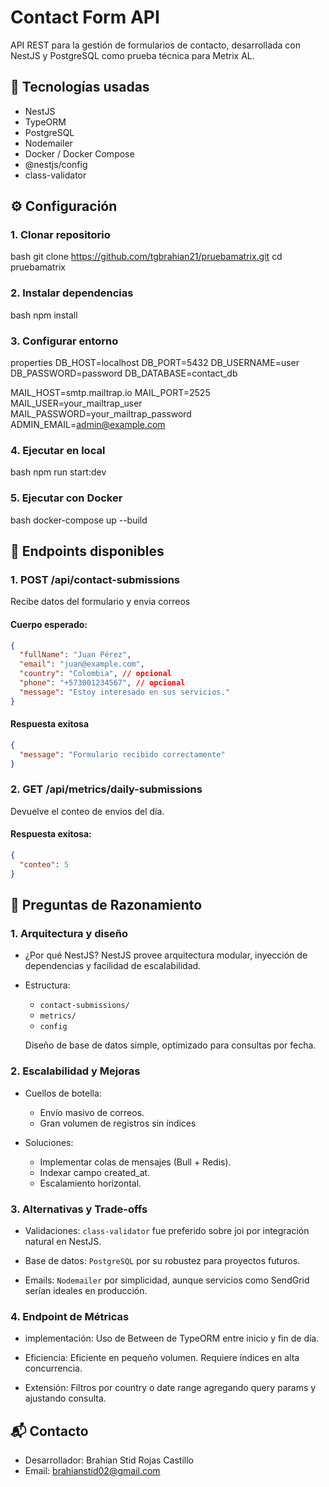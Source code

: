 # Contact Form API

API REST para la gestión de formularios de contacto, desarrollada con NestJS y PostgreSQL como prueba técnica para Metrix AL.

## 🚀 Tecnologías usadas

- NestJS
- TypeORM
- PostgreSQL
- Nodemailer
- Docker / Docker Compose
- @nestjs/config
- class-validator

## ⚙ Configuración

### 1. Clonar repositorio

bash
git clone https://github.com/tgbrahian21/pruebamatrix.git
cd pruebamatrix



### 2. Instalar dependencias 
bash
npm install

### 3. Configurar entorno

properties
DB_HOST=localhost
DB_PORT=5432
DB_USERNAME=user
DB_PASSWORD=password
DB_DATABASE=contact_db

MAIL_HOST=smtp.mailtrap.io
MAIL_PORT=2525
MAIL_USER=your_mailtrap_user
MAIL_PASSWORD=your_mailtrap_password
ADMIN_EMAIL=admin@example.com


### 4. Ejecutar en local
bash
npm run start:dev


### 5. Ejecutar con Docker
bash
docker-compose up --build


## 📮 Endpoints disponibles

### 1. POST /api/contact-submissions

Recibe datos del formulario y envia correos

#### Cuerpo esperado:

```json
{
  "fullName": "Juan Pérez",
  "email": "juan@example.com",
  "country": "Colombia", // opcional
  "phone": "+573001234567", // opcional
  "message": "Estoy interesado en sus servicios."
}
```

#### Respuesta exitosa
```json
{
  "message": "Formulario recibido correctamente"
}
```
### 2. GET /api/metrics/daily-submissions

Devuelve el conteo de envios del día.

#### Respuesta exitosa:
```json
{
  "conteo": 5
}
```

## 🧠 Preguntas de Razonamiento
### 1. Arquitectura y diseño

  - ¿Por qué NestJS? NestJS provee arquitectura modular, inyección de dependencias y facilidad de escalabilidad.

  - Estructura:
      - `contact-submissions/`
      - `metrics/`
      - `config`

    Diseño de base de datos simple, optimizado para consultas por fecha.

### 2. Escalabilidad y Mejoras
  - Cuellos de botella:
    - Envío masivo de correos.
    - Gran volumen de registros sin índices

  - Soluciones:
    - Implementar colas de mensajes (Bull + Redis).
    - Indexar campo created_at.
    - Escalamiento horizontal. 

### 3. Alternativas y Trade-offs
  - Validaciones: `class-validator` fue preferido sobre joi por integración natural en NestJS.

  - Base de datos: `PostgreSQL` por su robustez para proyectos futuros.

  - Emails: `Nodemailer` por simplicidad, aunque servicios como SendGrid serían ideales en producción.

### 4. Endpoint de Métricas
  - implementación: Uso de Between de TypeORM entre inicio y fin de día.

  - Eficiencia: Eficiente en pequeño volumen. Requiere índices en alta concurrencia.

  - Extensión: Filtros por country o date range agregando query params y ajustando consulta.

## 📬 Contacto
- Desarrollador: Brahian Stid Rojas Castillo
- Email: brahianstid02@gmail.com 